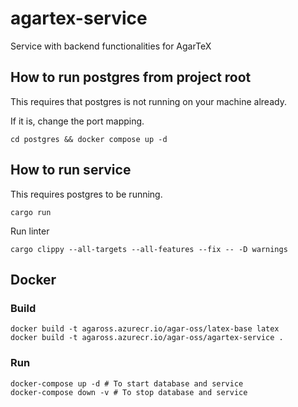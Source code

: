 # agartex-service

Service with backend functionalities for AgarTeX

## How to run postgres from project root
This requires that postgres is not running on your machine already.

If it is, change the port mapping.
```
cd postgres && docker compose up -d
```

## How to run service
This requires postgres to be running.
```
cargo run
```

Run linter
```
cargo clippy --all-targets --all-features --fix -- -D warnings
```

## Docker

### Build
```
docker build -t agaross.azurecr.io/agar-oss/latex-base latex
docker build -t agaross.azurecr.io/agar-oss/agartex-service .
```

### Run
```
docker-compose up -d # To start database and service
docker-compose down -v # To stop database and service
```

